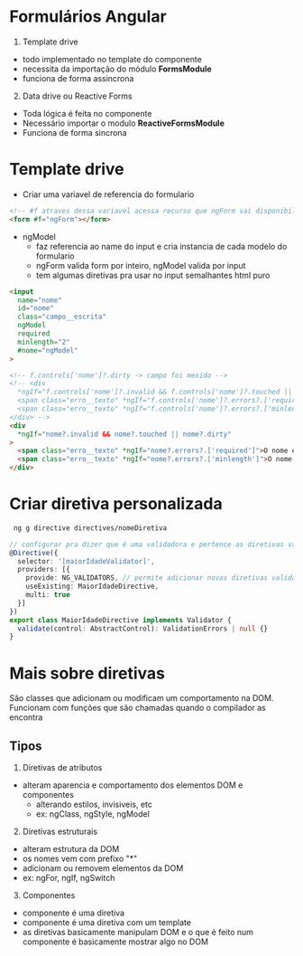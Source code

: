 # Formulários Angular
1. Template drive
- todo implementado no template do componente
- necessita da importação do módulo **FormsModule**
- funciona de forma assincrona
2. Data drive ou Reactive Forms
- Toda lógica é feita no componente
- Necessário importar o modulo **ReactiveFormsModule**
- Funciona de forma sincrona

# Template drive
- Criar uma variavel de referencia do formulario
```html
<!-- #f atraves dessa variavel acessa recurso que ngForm vai disponibilizar -->
<form #f="ngForm"></form>
```
- ngModel
  - faz referencia ao name do input e cria instancia de cada modelo do formulario 
  - ngForm valida form por inteiro, ngModel valida por input
  - tem algumas diretivas pra usar no input semalhantes html puro
```html
<input
  name="nome"
  id="nome"
  class="campo__escrita"
  ngModel
  required
  minlength="2"
  #nome="ngModel"
>

<!-- f.controls['nome']?.dirty -> campo foi mexido -->
<!-- <div
  *ngIf="f.controls['nome']?.invalid && f.controls['nome']?.touched || f.controls['nome']?.dirty">
  <span class="erro__texto" *ngIf="f.controls['nome']?.errors?.['required']">O nome é obrigatório</span>
  <span class="erro__texto" *ngIf="f.controls['nome']?.errors?.['minlength']">O nome deve ter no minimo 2 caracteres</span>
</div> -->
<div
  *ngIf="nome?.invalid && nome?.touched || nome?.dirty"
>
  <span class="erro__texto" *ngIf="nome?.errors?.['required']">O nome é obrigatório</span>
  <span class="erro__texto" *ngIf="nome?.errors?.['minlength']">O nome deve ter no minimo 2 caracteres</span>
</div>
```

# Criar diretiva personalizada
```sh
 ng g directive directives/nomeDiretiva
```
```ts
// configurar pra dizer que é uma validadora e pertence as diretivas validadoras do angular
@Directive({
  selector: '[maiorIdadeValidator]',
  providers: [{
    provide: NG_VALIDATORS, // permite adicionar novas diretivas validadoras
    useExisting: MaiorIdadeDirective,
    multi: true
  }]
})
export class MaiorIdadeDirective implements Validator {
  validate(control: AbstractControl): ValidationErrors | null {}
}
```

# Mais sobre diretivas
São classes que adicionam ou modificam um comportamento na DOM. Funcionam com funções que são chamadas quando o compilador as encontra
## Tipos
1. Diretivas de atributos
- alteram aparencia e comportamento dos elementos DOM e componentes
  - alterando estilos, invisiveis, etc
  - ex: ngClass, ngStyle, ngModel
2. Diretivas estruturais
- alteram estrutura da DOM
- os nomes vem com prefixo "*"
- adicionam ou removem elementos da DOM
- ex: ngFor, ngIf, ngSwitch
3. Componentes
- componente é uma diretiva
- componente é uma diretiva com um template
- as diretivas basicamente manipulam DOM e o que é feito num componente é basicamente mostrar algo no DOM
